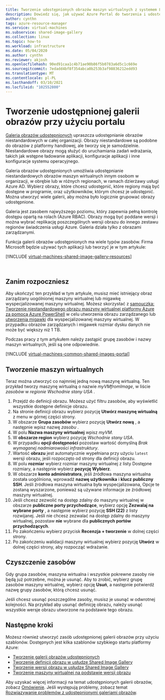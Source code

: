 ```yaml
---
title: Tworzenie udostępnionych obrazów maszyn wirtualnych z systemem Linux na platformie Azure przy użyciu portalu
description: Dowiedz się, jak używać Azure Portal do tworzenia i udostępniania obrazów maszyn wirtualnych z systemem Linux.
author: cynthn
tags: azure-resource-manager
ms.service: virtual-machines
ms.subservice: shared-image-gallery
ms.collection: linux
ms.topic: how-to
ms.workload: infrastructure
ms.date: 05/04/2020
ms.author: cynthn
ms.reviewer: akjosh
ms.openlocfilehash: 90ed91caa1c4b71ae90b86f5b0783a6d5c1c669e
ms.sourcegitcommit: 7edadd4bf8f354abca0b253b3af98836212edd93
ms.translationtype: MT
ms.contentlocale: pl-PL
ms.lasthandoff: 03/10/2021
ms.locfileid: "102552800"
---
```

# <a name="create-a-shared-image-gallery-using-the-portal"></a>Tworzenie udostępnionej galerii obrazów przy użyciu portalu

[Galeria obrazów udostępnionych](../shared-image-galleries.md) upraszcza udostępnianie obrazów niestandardowych w całej organizacji. Obrazy niestandardowe są podobne do obrazów z platformy handlowej, ale tworzy się je samodzielnie. Niestandardowe obrazy mogą służyć do uruchamiania zadań wdrażania, takich jak wstępne ładowanie aplikacji, konfiguracje aplikacji i inne konfiguracje systemu operacyjnego. 

Galeria obrazów udostępnionych umożliwia udostępnianie niestandardowych obrazów maszyn wirtualnych innym osobom w organizacji, w obrębie lub w różnych regionach, w ramach dzierżawy usługi Azure AD. Wybierz obrazy, które chcesz udostępnić, które regiony mają być dostępne w programie, oraz użytkowników, którym chcesz je udostępnić. Można utworzyć wiele galerii, aby można było logicznie grupować obrazy udostępnione. 

Galeria jest zasobem najwyższego poziomu, który zapewnia pełną kontrolę dostępu opartą na rolach (Azure RBAC). Obrazy mogą być poddane wersji i można wybrać replikację poszczególnych wersji obrazu do innego zestawu regionów świadczenia usługi Azure. Galeria działa tylko z obrazami zarządzanymi.

Funkcja galerii obrazów udostępnionych ma wiele typów zasobów. Firma Microsoft będzie używać tych aplikacji lub tworzyć je w tym artykule:


[!INCLUDE [virtual-machines-shared-image-gallery-resources](../../../includes/virtual-machines-shared-image-gallery-resources.md)]

<br>





## <a name="before-you-begin"></a>Zanim rozpoczniesz

Aby ukończyć ten przykład w tym artykule, musisz mieć istniejący obraz zarządzany uogólnionej maszyny wirtualnej lub migawkę wyspecjalizowanej maszyny wirtualnej. Możesz skorzystać z [samouczka: Tworzenie niestandardowego obrazu maszyny wirtualnej platformy Azure za pomocą Azure PowerShell](tutorial-custom-images.md) w celu utworzenia obrazu zarządzanego lub [utworzenia migawki](../windows/snapshot-copy-managed-disk.md) dla wyspecjalizowanej maszyny wirtualnej. W przypadku obrazów zarządzanych i migawek rozmiar dysku danych nie może być większy niż 1 TB.

Podczas pracy z tym artykułem należy zastąpić grupę zasobów i nazwy maszyn wirtualnych, jeśli są one odpowiednie.

 
[!INCLUDE [virtual-machines-common-shared-images-portal](../../../includes/virtual-machines-common-shared-images-portal.md)]

## <a name="create-vms"></a>Tworzenie maszyn wirtualnych 

Teraz można utworzyć co najmniej jedną nową maszynę wirtualną. Ten przykład tworzy maszynę wirtualną o nazwie *myVMfromImage*, w liście *zasobów* w *regionie Wschodnie stany USA* .

1. Przejdź do definicji obrazu. Możesz użyć filtru zasobów, aby wyświetlić wszystkie dostępne definicje obrazu.
1. Na stronie definicji obrazu wybierz pozycję **Utwórz maszynę wirtualną** z menu w górnej części strony.
1. W obszarze **Grupa zasobów** wybierz pozycję **Utwórz nową** , a następnie wpisz nazwę *zasobu* .
1. W polu **Nazwa maszyny wirtualnej** wpisz *myVM*.
1. W **obszarze region** wybierz pozycję *Wschodnie stany USA*.
1. W przypadku **opcji dostępności** pozostaw wartość domyślną *Brak wymaganej nadmiarowości infrastruktury*.
1. Wartość **obrazu** jest automatycznie wypełniana przy użyciu `latest` wersji obrazu, jeśli rozpoczęto od strony dla definicji obrazu.
1. W polu **rozmiar** wybierz rozmiar maszyny wirtualnej z listy Dostępne rozmiary, a następnie wybierz **pozycję Wybierz**.
1. W obszarze **konto administratora**, jeśli źródłowa maszyna wirtualna została uogólniona, wprowadź **nazwę użytkownika** i **klucz publiczny SSH**. Jeśli źródłowa maszyna wirtualna była wyspecjalizowana, Opcje te zostaną wyszarzone, ponieważ są używane informacje ze źródłowej maszyny wirtualnej.
1. Jeśli chcesz zezwolić na dostęp zdalny do maszyny wirtualnej w obszarze **publiczne porty przychodzące**, wybierz opcję **Zezwalaj na wybrane porty** , a następnie wybierz pozycję **SSH (22)** z listy rozwijanej. Jeśli nie chcesz zezwalać na dostęp zdalny do maszyny wirtualnej, pozostaw **nie** wybrane dla **publicznych portów przychodzących**.
1. Po zakończeniu wybierz przycisk **Recenzja + tworzenie** w dolnej części strony.
1. Po zakończeniu walidacji maszyny wirtualnej wybierz pozycję **Utwórz** w dolnej części strony, aby rozpocząć wdrażanie.


## <a name="clean-up-resources"></a>Czyszczenie zasobów

Gdy grupa zasobów, maszyna wirtualna i wszystkie pokrewne zasoby nie będą już potrzebne, można je usunąć. Aby to zrobić, wybierz grupę zasobów maszyny wirtualnej, wybierz opcję **Usuń**, a następnie potwierdź nazwę grupy zasobów, którą chcesz usunąć.

Jeśli chcesz usunąć poszczególne zasoby, musisz je usunąć w odwrotnej kolejności. Na przykład aby usunąć definicję obrazu, należy usunąć wszystkie wersje obrazu utworzone na podstawie tego obrazu.

## <a name="next-steps"></a>Następne kroki

Możesz również utworzyć zasób udostępnionej galerii obrazów przy użyciu szablonów. Dostępnych jest kilka szablonów szybkiego startu platformy Azure: 

- [Tworzenie galerii obrazów udostępnionych](https://azure.microsoft.com/resources/templates/101-sig-create/)
- [Tworzenie definicji obrazu w usłudze Shared Image Gallery](https://azure.microsoft.com/resources/templates/101-sig-image-definition-create/)
- [Tworzenie wersji obrazu w usłudze Shared Image Gallery](https://azure.microsoft.com/resources/templates/101-sig-image-version-create/)
- [Tworzenie maszyny wirtualnej na podstawie wersji obrazu](https://azure.microsoft.com/resources/templates/101-vm-from-sig/)

Aby uzyskać więcej informacji na temat udostępnionych galerii obrazów, zobacz [Omówienie](../shared-image-galleries.md). Jeśli występują problemy, zobacz temat [Rozwiązywanie problemów z udostępnionymi galeriami obrazów](../troubleshooting-shared-images.md).